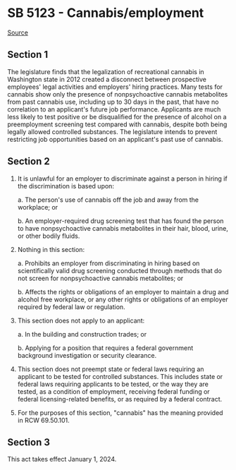 # SB 5123 - Cannabis/employment

[Source](http://lawfilesext.leg.wa.gov/biennium/2023-24/Pdf/Bills/Senate%20Bills/5123.pdf)

## Section 1
The legislature finds that the legalization of recreational cannabis in Washington state in 2012 created a disconnect between prospective employees' legal activities and employers' hiring practices. Many tests for cannabis show only the presence of nonpsychoactive cannabis metabolites from past cannabis use, including up to 30 days in the past, that have no correlation to an applicant's future job performance. Applicants are much less likely to test positive or be disqualified for the presence of alcohol on a preemployment screening test compared with cannabis, despite both being legally allowed controlled substances. The legislature intends to prevent restricting job opportunities based on an applicant's past use of cannabis.

## Section 2
1. It is unlawful for an employer to discriminate against a person in hiring if the discrimination is based upon:

    a. The person's use of cannabis off the job and away from the workplace; or

    b. An employer-required drug screening test that has found the person to have nonpsychoactive cannabis metabolites in their hair, blood, urine, or other bodily fluids.

2. Nothing in this section:

    a. Prohibits an employer from discriminating in hiring based on scientifically valid drug screening conducted through methods that do not screen for nonpsychoactive cannabis metabolites; or

    b. Affects the rights or obligations of an employer to maintain a drug and alcohol free workplace, or any other rights or obligations of an employer required by federal law or regulation.

3. This section does not apply to an applicant:

    a. In the building and construction trades; or

    b. Applying for a position that requires a federal government background investigation or security clearance.

4. This section does not preempt state or federal laws requiring an applicant to be tested for controlled substances. This includes state or federal laws requiring applicants to be tested, or the way they are tested, as a condition of employment, receiving federal funding or federal licensing-related benefits, or as required by a federal contract.

5. For the purposes of this section, "cannabis" has the meaning provided in RCW 69.50.101.

## Section 3
This act takes effect January 1, 2024.
